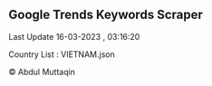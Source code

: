 

## Google Trends Keywords Scraper 
 
Last Update 16-03-2023 , 03:16:20

Country List :
VIETNAM.json



© Abdul Muttaqin 
